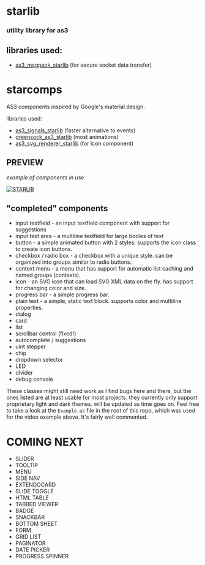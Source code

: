 # starlib
### utility library for as3
## libraries used:
* [as3_msgpack_starlib](https://github.com/dyxribo/as3_msgpack_starlib) (for secure socket data transfer)

# starcomps
AS3 components inspired by Google's material design.

libraries used:
* [as3_signals_starlib](https://github.com/dyxribo/as3_signals_starlib) (faster alternative to events)
* [greensock_as3_starlib](https://github.com/dyxribo/greensock_as3_starlib) (most animations)
* [as3_svg_renderer_starlib](https://github.com/dyxribo/as3_svg_renderer_starlib) (for Icon component)


## PREVIEW
_example of components in use_

[![STARLIB](https://i.stack.imgur.com/Vp2cE.png)](https://github.com/blaxstar/starlib/assets/6477128/0adf9cbf-f1da-42fb-b277-ce847e6a4da6)






## "completed" components

* input textfield - an input textfield component with support for suggestions
* input text area - a multiline textfield for large bodies of text
* button - a simple animated button with 2 styles. supports the icon class to create icon buttons.
* checkbox / radio box - a checkbox with a unique style. can be organized into groups similar to radio buttons.
* context menu - a menu that has support for automatic list caching and named groups (contexts).
* icon - an SVG icon that can load SVG XML data on the fly. has support for changing color and size.
* progress bar - a simple progress bar. 
* plain text - a simple, static text block. supports color and multiline properties.
* dialog
* card
* list
* scrollbar control (fixed!)
* autocomplete / suggestions
* uint stepper
* chip
* dropdown selector
* LED
* divider
* debug console

These classes might still need work as I find bugs here and there, but the ones listed are at least usable for most projects.
they currently only support proprietary light and dark themes. will be updated as time goes on. 
Feel free to take a look at the `Example.as` file in the root of this repo, which was used for the video example above. It's fairly well commented.

COMING NEXT
============
* SLIDER
* TOOLTIP
* MENU
* SIDE NAV
*	EXTENDOCARD
*	SLIDE TOGGLE
*	HTML TABLE
*	TABBED VIEWER
*	BADGE
*	SNACKBAR
*	BOTTOM SHEET
*	FORM
*	GRID LIST
*	PAGINATOR
*	DATE PICKER
*	PROGRESS SPINNER


